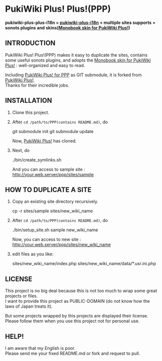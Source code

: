 PukiWiki Plus! Plus!(PPP)
=========================

**pukiwiki-plus-plus-i18n = [pukiwiki-plus-i18n][pukiwikiplus] + multiple sites supports + sonots plugins and skins([Monobook skin for PukiWiki Plus!][monobook])**


INTRODUCTION
------------
PukiWiki Plus! Plus!(PPP) makes it easy to duplicate the sites, contains some useful sonots plugins, and adopts the [Monobook skin for PukiWiki Plus!][monobook] : well-organized and easy to read.<br />

Including [PukiWiki Plus! for PPP][ppp] as GIT submodule, it is forked from [PukiWiki Plus!][pukiwikiplus].<br />
Thanks for their incredible jobs.


INSTALLATION
------------
1. Clone this project.

2. After `cd /path/to/PPP(contains README.md)`, do

    git submodule init
    git submodule update

    Now, [PukiWiki Plus!][pukiwikiplus] has cloned.

3. Next, do

    ./bin/create_symlinks.sh

    And you can access to sample site : http://your.web.server/ppp/sites/sample


HOW TO DUPLICATE A SITE
-----------------------
1. Copy an existing site directory recursively.

    cp -r sites/sample sites/new_wiki_name

1. After `cd /path/to/PPP(contains README.md)`, do

    ./bin/setup_site.sh sample new_wiki_name

    Now, you can access to new site : http://your.web.server/ppp/sites/new_wiki_name

2. edit files as you like:

    sites/new_wiki_name/index.php
    sites/new_wiki_name/data/*.usr.ini.php



LICENSE
-------
This project is no big deal because this is not too much to wrap some great projects or files.<br />
I want to provide this project as PUBLIC-DOMAIN (do not know how the laws of Japan treats it).

But some projects wrapped by this projects are displayed their license.<br />
Please follow them when you use this project not for personal use.


HELP!
-----
I am aware that my English is poor.<br />
Please send me your fixed README.md or fork and request to pull.



[pukiwikiplus]: https://github.com/miko2u/pukiwiki-plus-i18n
[ppp]:          https://github.com/yuki-takei/pukiwiki-plus-i18n-for-ppp
[monobook]:     http://lsx.sourceforge.jp/?Skin%2Fmonobook

